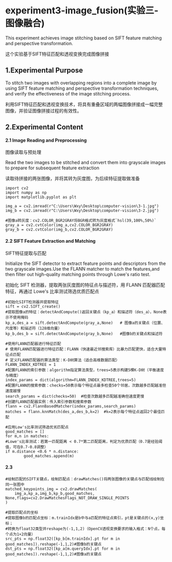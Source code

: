 # experiment3-image_fusion(实验三-图像融合)
This experiment achieves image stitching based on SIFT feature matching and perspective transformation.

这个实验基于SIFT特征匹配和透视变换完成图像拼接

## 1.Experimental Purpose
To stitch two images with overlapping regions into a complete image by using SIFT feature matching and perspective transformation techniques, and verify the effectiveness of the image stitching process.

利用SIFT特征匹配和透视变换技术，将具有重叠区域的两幅图像拼接成一幅完整图像，并验证图像拼接过程的有效性。

## 2.Experimental Content

#### 2.1 Image Reading and Preprocessing

图像读取与预处理

Read the two images to be stitched and convert them into grayscale images to prepare for subsequent feature extraction

读取待拼接的两张图像，并将其转为灰度图，为后续特征提取做准备

```
import cv2
import numpy as np
import matplotlib.pyplot as plt
```
```
img_a = cv2.imread(r"C:\Users\Wxy\Desktop\computer-vision\3-1.jpg")
img_b = cv2.imread(r"C:\Users\Wxy\Desktop\computer-vision\3-2.jpg")
```
```
#图像a转灰度：cv2.COLOR_BGR2GRAY将BGR格式转为灰度格式`hsl(39,100%,50%)`
gray_a = cv2.cvtColor(img_a,cv2.COLOR_BGR2GRAY)
gray_b = cv2.cvtColor(img_b,cv2.COLOR_BGR2GRAY)
```

#### 2.2 SIFT Feature Extraction and Matching

SIFT特征提取与匹配

Initialize the SIFT detector to extract feature points and descriptors from the two grayscale images.Use the FLANN matcher to match the features,and then filter out high-quality matching points through Lowe's ratio test.

初始化 SIFT 检测器，提取两张灰度图的特征点与描述符，用 FLANN 匹配器匹配特征，再通过 Lowe's 比率测试筛选优质匹配点

```
#初始化SIFT检测器并提取特征
sift = cv2.SIFT_create()
#提取图像a的特征：detectAndCompute()返回关键点（kp_a）和描述符（des_a），None表示不使用掩码
kp_a,des_a = sift.detectAndCompute(gray_a,None)   # 图像a的关键点（位置、尺度等）和描述符（128维向量）
kp_b,des_b = sift.detectAndCompute(gray_b,None)   #图像b的关键点和描述符
```
```
#使用FLANN匹配器进行特征匹配
# 使用FLANN匹配器进行特征匹配：FLANN（快速最近邻搜索库）比暴力匹配更快，适合大量特征点匹配
# 定义FLANN匹配器的算法类型：K-D树算法（适合高维数据匹配）
FLANN_INDEX_KDTREE = 1
#配置FLANN的索引参数：algorithm指定算法类型，trees=5表示构建5棵K-D树（平衡速度与精度）
index_params = dict(algorithm=FLANN_INDEX_KDTREE,trees=5)
#配置FLANN的搜索参数：checks=50表示每个特征点最多检查50个邻居，次数越多匹配越准但速度越慢
search_params = dict(checks=50)  #检查次数越多匹配越准确但速度更慢
#创建FLANN匹配器实例：传入索引参数和搜索参数
flann = cv2.FlannBasedMatcher(index_params,search_params)
matches = flann.knnMatch(des_a,des_b,k=2)  #k=2表示每个特征点返回2个最佳匹配
```
```
#应用Low's比率测试筛选优劣匹配点
good_matches = []
for m,n in matches:    
#Lowe's比率测试：若第一匹配距离 < 0.7*第二匹配距离，判定为优质匹配（0.7是经验阈值，可在0.7-0.8调整）    
if m.distance <0.6 * n.distance:
        good_matches.append(m)
```

#### 2.3 
```
#绘制匹配的SIFT关键点，绘制匹配点：drawMatches()将两张图像的关键点与匹配线绘制在同一张图中
matched_keypoints_img = cv2.drawMatches(
    img_a,kp_a,img_b,kp_b,good_matches,    
None,flags=cv2.DrawMatchesFlags_NOT_DRAW_SINGLE_POINTS
)
```
```
#提取匹配点的坐标
#提取图像b的匹配点坐标：m.trainIdx是b中与a匹配的特征点索引，pt是关键点的(x,y)坐标；
#转换为float32类型并reshape为(-1,1,2)（OpenCV透视变换要求的输入格式：N个点，每个点为1×2向量）
src_pts = np.float32([kp_b[m.trainIdx].pt for m in good_matches]).reshape(-1,1,2)#图像b的关键点
dst_pts = np.float32([kp_a[m.queryIdx].pt for m in good_matches]).reshape(-1,1,2)#图像a的关键点
```







